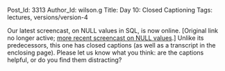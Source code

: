 Post_Id: 3313
Author_Id: wilson.g
Title: Day 10: Closed Captioning
Tags: lectures, versions/version-4

<p>Our latest screencast, on NULL values in SQL, is now online. [Original link no longer active; <a href="/4_0/databases/null.html">more recent screencast on NULL values</a>.] Unlike its predecessors, this one has closed captions (as well as a transcript in the enclosing page). Please let us know what you think: are the captions helpful, or do you find them distracting?</p>
